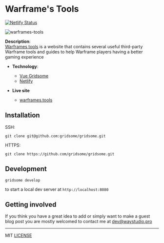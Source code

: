 # Warframe's Tools

[![Netlify Status](https://api.netlify.com/api/v1/badges/926f1b3a-b2cd-4aba-84ae-c081b0b93a15/deploy-status)](https://app.netlify.com/sites/warframes-tools/deploys)

![warframes-tools](https://ik.imagekit.io/seaw0jfghdk/Screen_Shot_2020-12-16_at_1.34.41_PM_I5ShvCl8u.png)

**Description**:  
[Warframes tools](https://warframes.tools) is a website that contains several useful third-party Warframe 
tools and 
guides to help Warframe 
players having a better gaming experience

- **Technology**: 
    - [Vue Gridsome](https://github.com/gridsome/gridsome)
    - [Netlify](https://netlify.com)
    
    
- **Live site**
    - [warframes.tools](https://warframes.tools)
    
## Installation

SSH:

`git clone git@github.com:gridsome/gridsome.git`

HTTPS:

`git clone https://github.com/gridsome/gridsome.git`

## Development

`gridsome develop` 

to start a local dev server at `http://localhost:8080`

## Getting involved

If you think you have a great idea to add or simply want to make a guest blog post you are mostly welcomed to contact me at dev@waystudio.pro

----

MIT [LICENSE](LICENSE.txt)

